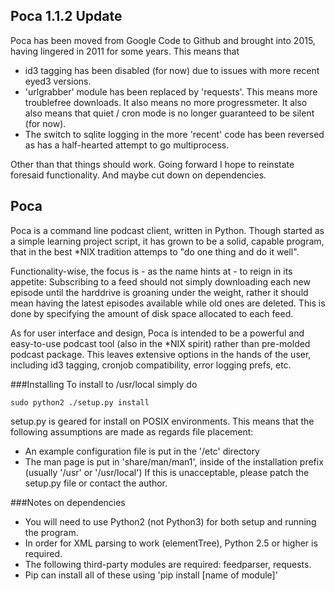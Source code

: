 ## Poca 1.1.2 Update
Poca has been moved from Google Code to Github and brought into 2015, having
lingered in 2011 for some years. This means that 
* id3 tagging has been disabled (for now) due to issues with more recent eyed3 
  versions. 
* 'urlgrabber' module has been replaced by 'requests'. This means more troublefree 
  downloads. It also means no more progressmeter. It also also means that quiet /
  cron mode is no longer guaranteed to be silent (for now).
* The switch to sqlite logging in the more 'recent' code has been reversed as has
  a half-hearted attempt to go multiprocess.

Other than that things should work. Going forward I hope to reinstate foresaid 
functionality. And maybe cut down on dependencies. 

## Poca
Poca is a command line podcast client, written in Python. Though started as a 
simple learning project script, it has grown to be a solid, capable program, 
that in the best \*NIX tradition attemps to "do one thing and do it well".

Functionality-wise, the focus is - as the name hints at - to reign in its 
appetite: Subscribing to a feed should not simply downloading each new episode 
until the harddrive is groaning under the weight, rather it should mean having 
the latest episodes available while old ones are deleted. This is done by 
specifying the amount of disk space allocated to each feed.
 
As for user interface and design, Poca is intended to be a powerful and 
easy-to-use podcast tool (also in the \*NIX spirit) rather than pre-molded 
podcast package. This leaves extensive options in the hands of the user, 
including id3 tagging, cronjob compatibility, error logging prefs, etc.

###Installing
To install to /usr/local simply do

    sudo python2 ./setup.py install

setup.py is geared for install on POSIX environments. This means that the 
following assumptions are made as regards file placement:
 * An example configuration file is put in the '/etc' directory
 * The man page is put in 'share/man/man1', inside of the installation prefix
   (usually '/usr' or '/usr/local')
If this is unacceptable, please patch the setup.py file or contact the author.

###Notes on dependencies
* You will need to use Python2 (not Python3) for both setup and running the program.
* In order for XML parsing to work (elementTree), Python 2.5 or higher is required.
* The following third-party modules are required: feedparser, requests.
* Pip can install all of these using 'pip install [name of module]'

